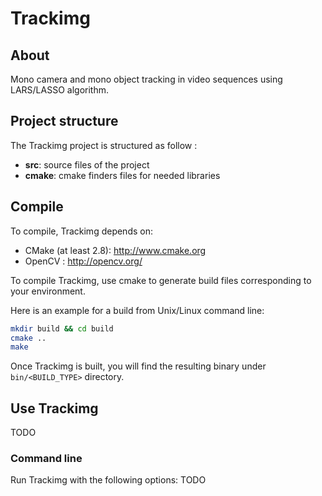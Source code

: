 # Trackimg

## About
Mono camera and mono object tracking in video sequences using LARS/LASSO algorithm.

## Project structure

The Trackimg project is structured as follow :
- **src**: source files of the project
- **cmake**: cmake finders files for needed libraries

## Compile

To compile, Trackimg depends on:
- CMake (at least 2.8): http://www.cmake.org
- OpenCV : http://opencv.org/

To compile Trackimg, use cmake to generate build files corresponding to your environment.

Here is an example for a build from Unix/Linux command line:
```sh
mkdir build && cd build
cmake ..
make
```

Once Trackimg is built, you will find the resulting binary under `bin/<BUILD_TYPE>` directory.

## Use Trackimg

TODO

### Command line

Run Trackimg with the following options:
TODO
